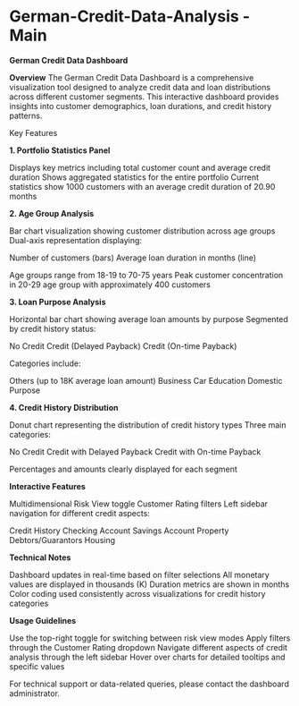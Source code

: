 # German-Credit-Data-Analysis - Main
**German Credit Data Dashboard**

**Overview**
The German Credit Data Dashboard is a comprehensive visualization tool designed to analyze credit data and loan distributions across different customer segments. This interactive dashboard provides insights into customer demographics, loan durations, and credit history patterns.

Key Features

**1. Portfolio Statistics Panel**

Displays key metrics including total customer count and average credit duration
Shows aggregated statistics for the entire portfolio
Current statistics show 1000 customers with an average credit duration of 20.90 months

**2. Age Group Analysis**

Bar chart visualization showing customer distribution across age groups
Dual-axis representation displaying:

Number of customers (bars)
Average loan duration in months (line)


Age groups range from 18-19 to 70-75 years
Peak customer concentration in 20-29 age group with approximately 400 customers

**3. Loan Purpose Analysis**

Horizontal bar chart showing average loan amounts by purpose
Segmented by credit history status:

No Credit
Credit (Delayed Payback)
Credit (On-time Payback)


Categories include:

Others (up to 18K average loan amount)
Business
Car
Education
Domestic Purpose



**4. Credit History Distribution**

Donut chart representing the distribution of credit history types
Three main categories:

No Credit
Credit with Delayed Payback
Credit with On-time Payback


Percentages and amounts clearly displayed for each segment

**Interactive Features**

Multidimensional Risk View toggle
Customer Rating filters
Left sidebar navigation for different credit aspects:

Credit History
Checking Account
Savings Account
Property
Debtors/Guarantors
Housing



**Technical Notes**

Dashboard updates in real-time based on filter selections
All monetary values are displayed in thousands (K)
Duration metrics are shown in months
Color coding used consistently across visualizations for credit history categories

**Usage Guidelines**

Use the top-right toggle for switching between risk view modes
Apply filters through the Customer Rating dropdown
Navigate different aspects of credit analysis through the left sidebar
Hover over charts for detailed tooltips and specific values

For technical support or data-related queries, please contact the dashboard administrator.
